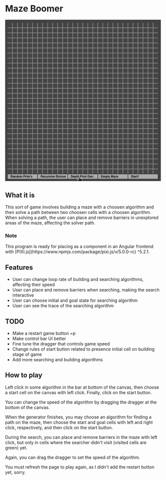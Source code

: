 <h1>Maze Boomer</h1>

![](Demo.gif)

<h2>What it is</h2>

<p>This sort of game involves building a maze with a choosen algorithm and then solve a path between two choosen cells with a choosen algorithm. When solving a path, the user can place and remove barriers in unexplored areas of the maze, affecting the solver path.</p>

<h3>Note</h3>
<p>This program is ready for placing as a component in an Angular frontend with [PIXI.js](https://www.npmjs.com/package/pixi.js/v/5.0.0-rc) ^5.2.1.

<h2>Features</h2>
<ul>
  <li>User can change loop rate of building and searching algorithms, affecting their speed</li>
  <li>User can place and remove barriers when searching, making the search interactive</li>
  <li>User can choose initial and goal state for searching algorithm</li>
  <li>User can see the trace of the searching algorithm</li>
</ul>

<h2>TODO</h2>
<ul>
  <li>Make a restart game button =p</li>
  <li>Make control bar UI better</li>
  <li>Fine tune the dragger that controls game speed</li>
  <li>Change rules of start button related to presence initial cell on building stage of game</li>
  <li>Add more searching and building algorithms</li>
</ul>

<h2>How to play</h2>

<p>Left click in some algorithm in the bar at bottom of the canvas, then choose a start cell on the canvas with left click. Finally, click on the start button.</p> 
<p>You can change the speed of the algorithm by dragging the dragger at the bottom of the canvas.</p>
<p>When the generator finishes, you may choose an algorithm for finding a path on the maze, then choose the start and goal cells with left and right click, respectively, and then click on the start button.</p>
<p>During the search, you can place and remove barriers in the maze with left click, but only in cells where the searcher didn't visit (visited cells are green) yet.</p>
<p>Again, you can drag the dragger to set the speed of the algorithm.</p>
<p>You must refresh the page to play again, as I didn't add the restart button yet, sorry.</p>
